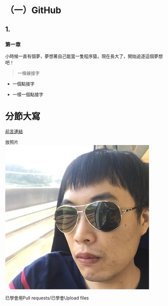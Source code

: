 
# （一）GitHub

## 1.

### 第一章
小時候一直有個夢，夢想著自己能當一隻程序猿，現在長大了，開始追逐這個夢想吧！

> 一條線接字

- 一個點接字

* 一樣一個點接字

# 分節大寫

[前言連結](README.md)

放照片
![48644292](48644292.jpg)

已學會用Pull requests/已學會Upload files
